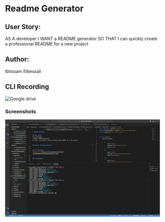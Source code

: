 # Readme Generator

## User Story: 
AS A developer
I WANT a README generator
SO THAT I can quickly create a professional README for a new project


## Author: 
Ibtissam Elbessali


## CLI Recording
![Google drive](https://drive.google.com/file/d/19LOw8HBeNDiX6hD4UodkVpeakZAPv_Wr/view)


### Screenshots
![creenshot](Screenshot%202023-02-14%20at%2011.28.21%20AM.png)
